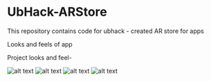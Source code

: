 # UbHack-ARStore
This repository contains code for ubhack - created AR store for apps

Looks and feels of app

Project looks and feel-

![alt text](https://raw.githubusercontent.com/namankhurpia/UbHack-ARStore/main/OUTPUTS/Google%20Pixel%206%20%E2%80%93%201%402x.png?token=GHSAT0AAAAAABZ35CX6BZ7KDIHNPTN7AXU6Y3JHICQ)
![alt text](https://github.com/namankhurpia/UbHack-ARStore/blob/main/OUTPUTS/Google%20Pixel%206%20%E2%80%93%202%402x.png)
![alt text](https://github.com/UBH-Fall2022/ubh-fall2022-repotemplate-namankhurpia/blob/main/OUTPUTS/Google%20Pixel%206%20%E2%80%93%203%402x.png)
![alt text](https://github.com/UBH-Fall2022/ubh-fall2022-repotemplate-namankhurpia/blob/main/OUTPUTS/Google%20Pixel%206%20%E2%80%93%204%402x.png)
